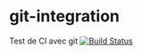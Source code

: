 # git-integration
Test de CI avec git
[![Build Status](https://travis-ci.org/csauvage/git-integration.svg?branch=master)](https://travis-ci.org/csauvage/git-integration)
